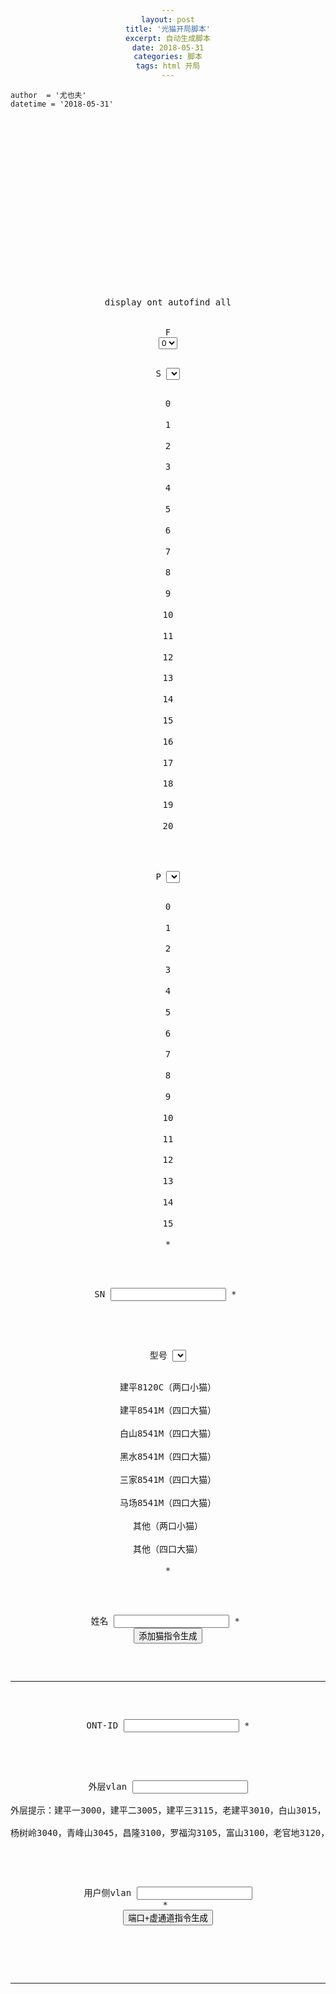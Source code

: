 ```yaml
---
layout: post
title: '光猫开局脚本'
excerpt: 自动生成脚本
date: 2018-05-31
categories: 脚本
tags: html 开局
---
```

```flow
author  = '尤也夫'
datetime = '2018-05-31'
```


<pre>
<head>
    <meta charset="gb2312">
 <title>光猫开局脚本生成 @observer</title>
    <meta name="description" content="光猫开局脚本生成 @observer">

<script>
    function make1()
    {

		 var f=document.getElementById("f");
		 var s=document.getElementById("s");
		 var p=document.getElementById("p");
		 var sn=document.getElementById("sn");
		 var model=document.getElementById("model");
		 var name=document.getElementById("name");

		 if(sn.value==""){
		 alert("注意，sn忘记填了");
		 }else if(name.value==""){
		 alert("忘记填名字了");
		 }else{
        var showcommed =document.createElement("showcommed");
        showcommed.innerHTML="</br>interface gpon "+f.value+"/"+s.value+"</br> ont add "+p.value+" sn-auth "+sn.value+" omci ont-lineprofile-id 5 ont-srvprofile-id "+model.value+" desc "+name.value+"<br><br><br>";
        document.body.appendChild(showcommed);
		}
    }
	   function make2()
    {

		 var f=document.getElementById("f");
		 var s=document.getElementById("s");
		 var p=document.getElementById("p");
		 var sn=document.getElementById("sn");
		 var model=document.getElementById("model");
		 var ontid=document.getElementById("ontid");
		 var outtervlan=document.getElementById("outtervlan");
		 var innervlan=document.getElementById("innervlan");

		 if(sn.value==""){
		 alert("注意，sn忘记填了,这个不能删");
		 }else if(name.value==""){
		 alert("忘记填名字了,这个不能删");
		 }else if(ontid.value==""||outtervlan.value==""||innervlan.value==""){
		 alert("检查ontid，外层vlan，用户侧vlan是否填写");
		 }else{
        var showcommed =document.createElement("showcommed");
        showcommed.innerHTML="ont port native-vlan "+p.value+" "+ontid.value+" eth 1 vlan 111 priority 0<br>ont port native-vlan "+p.value+" "+ontid.value+" eth 2 vlan 60 priority 0<br>quit<br><br><br>"+"service-port  vlan "+outtervlan.value+" gpon "+f.value+"/"+s.value+"/"+p.value+" ont "+ontid.value+" gemport 3 multi-service user-vlan 111 tag-transform translate-and-add inner-vlan "+innervlan.value+" inner-priority 0 </br></br></br>"+"service-port  vlan 60 gpon "+f.value+"/"+s.value+"/"+p.value+" ont "+ontid.value+" gemport 4 multi-service user-vlan 60 tag-transform translate inbound traffic-table index 6 outbound traffic-table index 6</br></br></br>";
        document.body.appendChild(showcommed);
		}
    }
</script>
</head>
<style>
div{
    margin:0 auto;
    text-align:center
}
</style>
<body >
 <div>
<br>
<br>
<br>
display ont autofind all<br><br>
F
<select id="f"  >
<option value ="0">0</option>
<option value ="1">1</option>
<option value ="2">2</option>
<option value ="3">3</option>
</select>

S
<select id="s"  >
<option value ="0">0</option>
<option value ="1">1</option>
<option value ="2">2</option>
<option value ="3">3</option>
<option value ="4">4</option>
<option value ="5">5</option>
<option value ="6">6</option>
<option value ="7">7</option>
<option value ="8">8</option>
<option value ="9">9</option>
<option value ="10">10</option>
<option value ="11">11</option>
<option value ="12">12</option>
<option value ="13">13</option>
<option value ="14">14</option>
<option value ="15">15</option>
<option value ="16">16</option>
<option value ="17">17</option>
<option value ="18">18</option>
<option value ="19">19</option>
<option value ="20">20</option>
</select>

P
<select id="p"  >
<option value ="0">0</option>
<option value ="1">1</option>
<option value ="2">2</option>
<option value ="3">3</option>
<option value ="4">4</option>
<option value ="5">5</option>
<option value ="6">6</option>
<option value ="7">7</option>
<option value ="8">8</option>
<option value ="9">9</option>
<option value ="10">10</option>
<option value ="11">11</option>
<option value ="12">12</option>
<option value ="13">13</option>
<option value ="14">14</option>
<option value ="15">15</option>
</select> * <br><br>

SN
<input id = "sn" type = "text" required="required">
*
</input>
<br><br>

型号
<select id="model"  >
<option value ="2">建平8120C（两口小猫）</option>
<option value ="3">建平8541M（四口大猫）</option>
<option value ="1">白山8541M（四口大猫）</option>
<option value ="1">黑水8541M（四口大猫）</option>
<option value ="1">三家8541M（四口大猫）</option>
<option value ="1">马场8541M（四口大猫）</option>
<option value ="1">其他（两口小猫）</option>
<option value ="2">其他（四口大猫）</option>
</select> * <br><br>

姓名
<input id = "name" type = "text" required="required">
*
</input>
<input type="button" id="btn1" value="添加猫指令生成" onclick="make1()"><br><br>
<hr>

ONT-ID
<input id = "ontid" type = "text" required="required">
*
</input>
<br><br>

外层vlan
<input id = "outtervlan" type = "text" required="required">
<br>外层提示：建平一3000，建平二3005，建平三3115，老建平3010，白山3015，孤山子3020，黑水3025，马场3030，三家3035，
<br>杨树岭3040，青峰山3045，昌隆3100，罗福沟3105，富山3100，老官地3120，万寿3125
</input>
<br><br>

用户侧vlan
<input id = "innervlan" type = "text" required="required">
*
</input>
<input type="button" id="btn2" value="端口+虚通道指令生成" onclick="make2()"><br><br>
 </div>
<hr>
</body>
</pre>